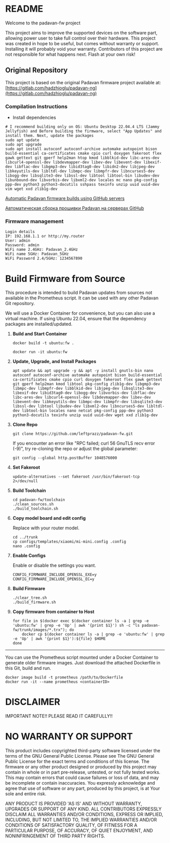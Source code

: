 # README #

Welcome to the padavan-fw project

This project aims to improve the supported devices on the software part, allowing power user to take full control over their hardware.
This project was created in hope to be useful, but comes without warranty or support. Installing it will probably void your warranty.
Contributors of this project are not responsible for what happens next. Flash at your own risk!

Original Repository
-------------------
This project is based on the original Padavan firmware project available at:
[https://gitlab.com/hadzhioglu/padavan-ng](https://gitlab.com/hadzhioglu/padavan-ng)


### Compilation Instructions ###

* Install dependencies

```shell
# I recommend building only on OS: Ubuntu Desktop 22.04.4 LTS (Jammy Jellyfish) and Before building the firmware, select "App Updates" and install them. Next, update the packages
sudo apt update
sudo apt upgrade
sudo apt install autoconf autoconf-archive automake autopoint bison build-essential ca-certificates cmake cpio curl doxygen fakeroot flex gawk gettext git gperf help2man htop kmod libblkid-dev libc-ares-dev libcurl4-openssl-dev libdevmapper-dev libev-dev libevent-dev libexif-dev libflac-dev libgmp3-dev libid3tag0-dev libidn2-dev libjpeg-dev libkeyutils-dev libltdl-dev libmpc-dev libmpfr-dev libncurses5-dev libogg-dev libsqlite3-dev libssl-dev libtool libtool-bin libudev-dev libunbound-dev libvorbis-dev libxml2-dev locales mc nano pkg-config ppp-dev python3 python3-docutils sshpass texinfo unzip uuid uuid-dev vim wget xxd zlib1g-dev

```
[Automatic Padavan firmware builds using GitHub servers](https://github.com/shvchk/padavan-builder-workflow)

[Автоматическая сборка прошивки Padavan на серверах GitHub](https://github.com/shvchk/padavan-builder-workflow/blob/main/README.ru.md)

### Firmware management ###
```shell 
Login details
IP: 192.168.1.1 or http://my.router
User: admin
Password: admin
WiFi name 2.4GHz: Padavan_2.4GHz
WiFi name 5GHz: Padavan_5GHz
WiFi Password 2.4/5GHz: 1234567890
```

# Build Firmware from Source

This procedure is intended to build Padavan updates from sources not available in the Prometheus script. It can be used with any other Padavan Git repository.

We will use a Docker Container for convenience, but you can also use a virtual machine. If using Ubuntu 22.04, ensure that the dependency packages are installed/updated.

1. **Build and Start Container**

   ```shell
   docker build -t ubuntu:fw .
   ```

   ```shell
   docker run -it ubuntu:fw
   ```

2. **Update, Upgrade, and Install Packages**

   ```shell
   apt update && apt upgrade -y && apt -y install gnutls-bin nano autoconf autoconf-archive automake autopoint bison build-essential ca-certificates cmake cpio curl doxygen fakeroot flex gawk gettext git gperf help2man kmod libtool pkg-config zlib1g-dev libgmp3-dev libmpc-dev libmpfr-dev libblkid-dev libjpeg-dev libsqlite3-dev libexif-dev libid3tag0-dev libogg-dev libvorbis-dev libflac-dev libc-ares-dev libcurl4-openssl-dev libdevmapper-dev libev-dev libevent-dev libkeyutils-dev libmpc-dev libmpfr-dev libsqlite3-dev libssl-dev libtool libudev-dev libxml2-dev libncurses5-dev libltdl-dev libtool-bin locales nano netcat pkg-config ppp-dev python3 python3-docutils texinfo unzip uuid uuid-dev wget xxd zlib1g-dev
   ```

3. **Clone Repo**

   ```shell
   git clone https://github.com/leftprazz/padavan-fw.git
   ```

   If you encounter an error like "RPC failed; curl 56 GnuTLS recv error (-9)", try re-cloning the repo or adjust the global parameter:

   ```shell
   git config --global http.postBuffer 1048576000
   ```

4. **Set Fakeroot**

   ```shell
   update-alternatives --set fakeroot /usr/bin/fakeroot-tcp 2>/dev/null
   ```

5. **Build Toolchain**

   ```shell
   cd padavan-fw/toolchain
   ./clean_sources.sh 
   ./build_toolchain.sh
   ```

6. **Copy model board and edit config**

   Replace with your router model.

   ```shell
   cd ../trunk
   cp configs/templates/xiaomi/mi-mini.config .config
   nano .config
   ```

7. **Enable Configs**

   Enable or disable the settings you want.

   ```shell
   CONFIG_FIRMWARE_INCLUDE_OPENSSL_EXE=y
   CONFIG_FIRMWARE_INCLUDE_OPENSSL_EC=y
   ```

8. **Build Firmware**

   ```shell
   ./clear_tree.sh 
   ./build_firmware.sh
   ```

9. **Copy firmware from container to Host**

   ```shell
   for file in $(docker exec $(docker container ls -a | grep -e 'ubuntu:fw' | grep -e 'Up' | awk '{print $1}') sh -c "ls padavan-fw/trunk/images/*.trx"); do
       docker cp $(docker container ls -a | grep -e 'ubuntu:fw' | grep -e 'Up' | awk '{print $1}'):${file} $HOME
   done
   ```

---

You can use the Prometheus script mounted under a Docker Container to generate older firmware images. Just download the attached Dockerfile in this Git, build and run.

```
docker image build -t prometheus /path/to/Dockerfile
docker run -it --name prometheus <containerID>
```

# DISCLAIMER #
IMPORTANT NOTE!! PLEASE READ IT CAREFULLY!!
# NO WARRANTY OR SUPPORT
This product includes copyrighted third-party software licensed under the terms of the GNU General Public License. Please see The GNU General Public License for the exact terms
and conditions of this license. The firmware or any other product designed or produced by this project may contain in whole or in part pre-release, untested, or not fully tested works.
This may contain errors that could cause failures or loss of data, and may be incomplete or contain inaccuracies. You expressly acknowledge and agree that use of software or any part,
produced by this project, is at Your sole and entire risk.

ANY PRODUCT IS PROVIDED 'AS IS' AND WITHOUT WARRANTY, UPGRADES OR SUPPORT OF ANY KIND. ALL CONTRIBUTORS EXPRESSLY DISCLAIM ALL WARRANTIES AND/OR CONDITIONS, EXPRESS OR IMPLIED,
INCLUDING, BUT NOT LIMITED TO, THE IMPLIED WARRANTIES AND/OR CONDITIONS OF SATISFACTORY QUALITY, OF FITNESS FOR A PARTICULAR PURPOSE, OF ACCURACY, OF QUIET ENJOYMENT, AND NONINFRINGEMENT
OF THIRD PARTY RIGHTS.


